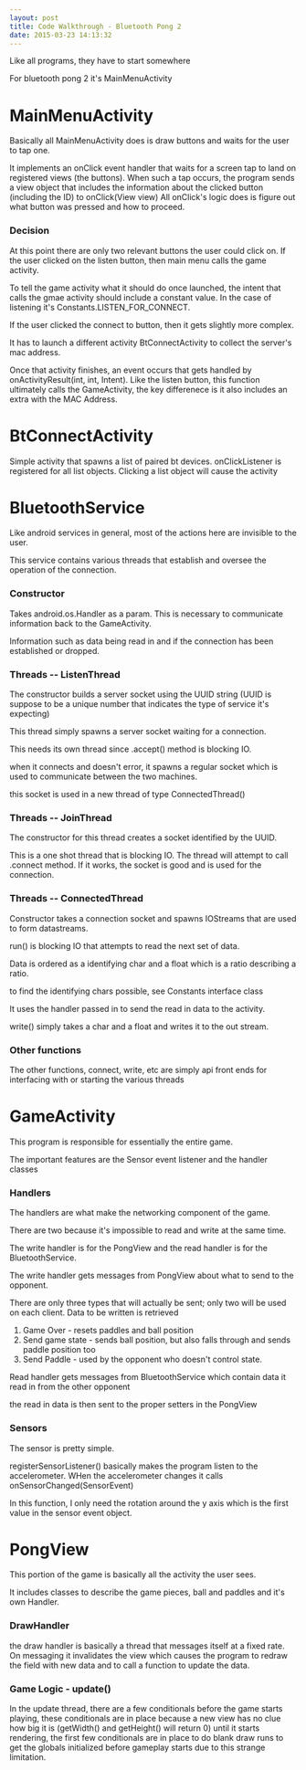 ```yaml
---
layout: post
title: Code Walkthrough - Bluetooth Pong 2
date: 2015-03-23 14:13:32
---
```


Like all programs, they have to start somewhere

For bluetooth pong 2 it's MainMenuActivity

MainMenuActivity
================

Basically all MainMenuActivity does is draw buttons and waits for the user to tap one.

It implements an onClick event handler that waits for a screen tap to land on registered views (the buttons).
When such a tap occurs, the program sends a view object that includes the information about the clicked button (including the ID) to onClick(View view)
All onClick's logic does is figure out what button was pressed and how to proceed.  

### Decision

At this point there are only two relevant buttons the user could click on.
If the user clicked on the listen button, then main menu calls the game activity.

To tell the game activity what it should do once launched, the intent that calls the gmae activity should include a constant value.
In the case of listening it's Constants.LISTEN\_FOR\_CONNECT.

If the user clicked the connect to button, then it gets slightly more complex.

It has to launch a different activity BtConnectActivity to collect the server's mac address.

Once that activity finishes, an event occurs that gets handled by onActivityResult(int, int, Intent).
Like the listen button, this function ultimately calls the GameActivity, the key differenece is it also includes an extra with the MAC Address.

BtConnectActivity
=================

Simple activity that spawns a list of paired bt devices. onClickListener is registered for all list objects. Clicking a list object will cause the activity  

BluetoothService
================

Like android services in general, most of the actions here are invisible to the user.

This service contains various threads that establish and oversee the operation of the connection.

### Constructor

Takes android.os.Handler as a param.
This is necessary to communicate information back to the GameActivity.

Information such as data being read in and if the connection has been established or dropped.

### Threads -- ListenThread

The constructor builds a server socket using the UUID string (UUID is suppose to be a unique number that indicates the type of service it's expecting)

This thread simply spawns a server socket waiting for a connection.

This needs its own thread since .accept() method is blocking IO.

when it connects and doesn't error, it spawns a regular socket which is used to communicate between the two machines.

this socket is used in a new thread of type ConnectedThread()

### Threads -- JoinThread

The constructor for this thread creates a socket identified by the UUID.

This is a one shot thread that is blocking IO.
The thread will attempt to call .connect method.
If it works, the socket is good and is used for the connection.

### Threads -- ConnectedThread

Constructor takes a connection socket and spawns IOStreams that are used to form datastreams.

run() is blocking IO that attempts to read the next set of data.

Data is ordered as a identifying char and a float which is a ratio describing a ratio.

to find the identifying chars possible, see Constants interface class

It uses the handler passed in to send the read in data to the activity.

write() simply takes a char and a float and writes it to the out stream.

### Other functions

The other functions, connect, write, etc are simply api front ends for interfacing with or starting the various threads

GameActivity
============

This program is responsible for essentially the entire game.

The important features are the Sensor event listener and the handler classes

### Handlers

The handlers are what make the networking component of the game.

There are two because it's impossible to read and write at the same time.

The write handler is for the PongView and the read handler is for the BluetoothService.

The write handler gets messages from PongView about what to send to the opponent.

There are only three types that will actually be sent; only two will be used on each client. Data to be written is retrieved 

 1. Game Over - resets paddles and ball position
 2. Send game state - sends ball position, but also falls through and sends paddle position too
 3. Send Paddle - used by the opponent who doesn't control state.

Read handler gets messages from BluetoothService which contain data it read in from the other opponent

the read in data is then sent to the proper setters in the PongView

### Sensors

The sensor is pretty simple.

registerSensorListener() basically makes the program listen to the accelerometer.
WHen the accelerometer changes it calls onSensorChanged(SensorEvent)

In this function, I only need the rotation around the y axis which is the first value in the sensor event object.

PongView
========

This portion of the game is basically all the activity the user sees.

It includes classes to describe the game pieces, ball and paddles and it's own Handler.

### DrawHandler

the draw handler is basically a thread that messages itself at a fixed rate. On messaging it invalidates the view which causes the program to redraw the field with new data and to call a function to update the data.

### Game Logic - update()

In the update thread, there are a few conditionals before the game starts playing, these conditionals are in place because a new view has no clue how big it is (getWidth() and getHeight() will return 0) until it starts rendering, the first few conditionals are in place to do blank draw runs to get the globals initialized before gameplay starts due to this strange limitation.
